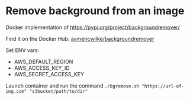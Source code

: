 # Remove background from an image
Docker implementation of https://pypi.org/project/backgroundremover/

Find it on the Docker Hub: [aymericwilke/backgroundremover](https://hub.docker.com/repository/docker/aymericwilke/backgroundremover/general)

Set ENV vars:
- AWS_DEFAULT_REGION
- AWS_ACCESS_KEY_ID
- AWS_SECRET_ACCESS_KEY

Launch container and run the command `./bgremove.sh "https://url-of-img.com" "s3bucket/path/to/dir"`
